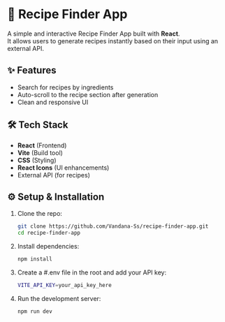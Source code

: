 # 🍳 Recipe Finder App

A simple and interactive Recipe Finder App built with **React**.  
It allows users to generate recipes instantly based on their input using an external API.  

## ✨ Features
- Search for recipes by ingredients 
- Auto-scroll to the recipe section after generation  
- Clean and responsive UI  

## 🛠️ Tech Stack
- **React** (Frontend)  
- **Vite** (Build tool)  
- **CSS** (Styling)  
- **React Icons** (UI enhancements)  
- External API (for recipes)  

## ⚙️ Setup & Installation
1. Clone the repo:
   ```bash
   git clone https://github.com/Vandana-Ss/recipe-finder-app.git
   cd recipe-finder-app
2. Install dependencies:
   ```bash
   npm install
3. Create a #.env file in the root and add your API key:
   ```bash
   VITE_API_KEY=your_api_key_here
4. Run the development server:
   ```bash
   npm run dev  

